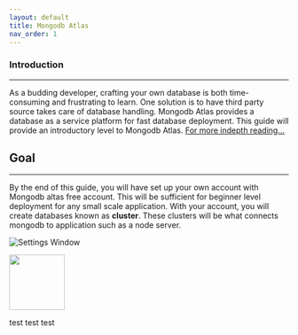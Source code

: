 ```yaml
---
layout: default
title: Mongodb Atlas
nav_order: 1
---
```


### Introduction 

----

As a budding developer, crafting your own database is both time-consuming and frustrating to learn. One solution is to have third party source takes care of database handling. Mongodb Atlas provides a database as a service platform for fast database deployment. This guide will provide an introductory level to Mongodb Atlas. [For more indepth reading...](https://docs.atlas.mongodb.com/)

## [](#header-1)Goal 

----

By the end of this guide, you will have set up your own account with Mongodb altas free account. This will be sufficient for beginner level deployment for any small scale application.  With your account, you will create databases known as **cluster**. These clusters will be what connects mongodb to application such as a node server. 

![Settings Window](https://raw.github.com/eswong610/user-guide-docs/tree/gh-pages/assets/images/to/stick-figure-drawing.jpg?raw=true)

<img src="https://raw.github.com/eswong610/user-guide-docs/blob/gh-pages/assets/images/stick-figure-drawing.jpg?raw=true" width="100" height="100"/>

test test test


